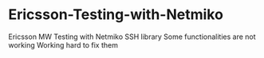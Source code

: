 # Ericsson-Testing-with-Netmiko
Ericsson MW Testing with Netmiko SSH library
Some functionalities are not working
Working hard to fix them
